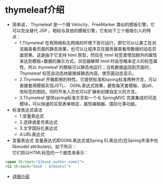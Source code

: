 # thymeleaf介绍
* 简单说， Thymeleaf 是一个跟 Velocity、FreeMarker 类似的模板引擎，它可以完全替代 JSP 。相较与其他的模板引擎，它有如下三个极吸引人的特点：
    * 1.Thymeleaf 在有网络和无网络的环境下皆可运行，即它可以让美工在浏览器查看页面的静态效果，也可以让程序员在服务器查看带数据的动态页面效果。这是由于它支持 html 原型，然后在 html 标签里增加额外的属性来达到模板+数据的展示方式。浏览器解释 html 时会忽略未定义的标签属性，所以 thymeleaf 的模板可以静态地运行；当有数据返回到页面时，Thymeleaf 标签会动态地替换掉静态内容，使页面动态显示。
    * 2.Thymeleaf 开箱即用的特性。它提供标准和spring标准两种方言，可以直接套用模板实现JSTL、 OGNL表达式效果，避免每天套模板、该jstl、改标签的困扰。同时开发人员也可以扩展和创建自定义的方言。
    * 3.Thymeleaf 提供spring标准方言和一个与 SpringMVC 完美集成的可选模块，可以快速的实现表单绑定、属性编辑器、国际化等功能。
* 标准表达式语法
    * 1.变量表达式
    * 2.选择或星号表达式
    * 3.文字国际化表达式
    * 4.URL表达式
* 变量表达式
变量表达式即OGNL表达式或Spring EL表达式(在Spring术语中也叫model attributes)。如下所示：  
它们将以HTML标签的一个属性来表示：   
```html
<span th:text="${book.author.name}">  
<li th:each="book : ${books}">  
```  
* [详细介绍](http://www.cnblogs.com/ityouknow/p/5833560.html)
